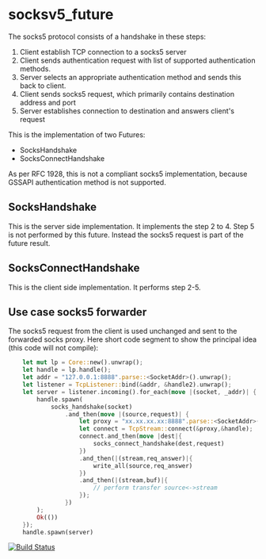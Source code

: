 # socksv5_future

The socks5 protocol consists of a handshake in these steps:
1. Client establish TCP connection to a socks5 server
2. Client sends authentication request with list of supported authentication methods.
3. Server selects an appropriate authentication method and sends this back to client.
4. Client sends socks5 request, which primarily contains destination address and port
5. Server establishes connection to destination and answers client's request

This is the implementation of two Futures:
- SocksHandshake
- SocksConnectHandshake

As per RFC 1928, this is not a compliant socks5 implementation, because
GSSAPI authentication method is not supported.

## SocksHandshake
This is the server side implementation. It implements the step 2 to 4. Step 5 is not performed by this future. Instead the socks5 request is part of the future result.

## SocksConnectHandshake
This is the client side implementation. It performs step 2-5.

## Use case socks5 forwarder
The socks5 request from the client is used unchanged and sent to the forwarded socks proxy.
Here short code segment to show the principal idea (this code will not compile):
```rust
    let mut lp = Core::new().unwrap();
    let handle = lp.handle();
    let addr = "127.0.0.1:8888".parse::<SocketAddr>().unwrap();
    let listener = TcpListener::bind(&addr, &handle2).unwrap();
    let server = listener.incoming().for_each(move |(socket, _addr)| {
        handle.spawn(
            socks_handshake(socket)
                .and_then(move |(source,request)| {
                    let proxy = "xx.xx.xx.xx:8888".parse::<SocketAddr>().unwrap();
                    let connect = TcpStream::connect(&proxy,&handle);
                    connect.and_then(move |dest|{
                        socks_connect_handshake(dest,request)
                    })
                    .and_then(|(stream,req_answer)|{
                        write_all(source,req_answer)
                    })
                    .and_then(|(stream,buf)|{
                        // perform transfer source<->stream
                    });
                })
        );
        Ok(())
    });
    handle.spawn(server)
```

[![Build Status](https://travis-ci.org/gin66/socksv5_future.svg?branch=master)](https://travis-ci.org/gin66/socksv5_future)



